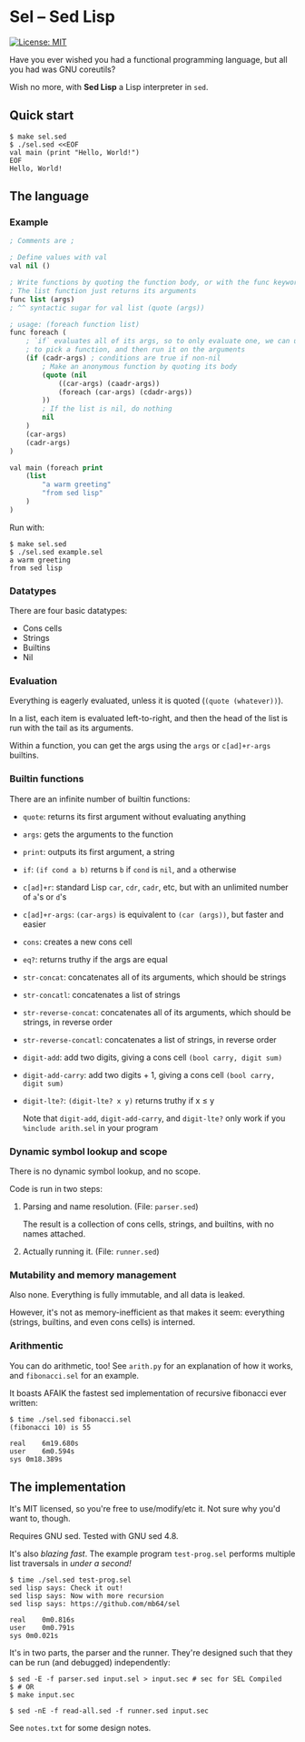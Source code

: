 # Sel – Sed Lisp

[![License: MIT](https://img.shields.io/badge/License-MIT-yellow.svg)](https://opensource.org/licenses/MIT)

Have you ever wished you had a functional programming language, but all you had
was GNU coreutils?

Wish no more, with **Sed Lisp** a Lisp interpreter in `sed`.

## Quick start

```shell
$ make sel.sed
$ ./sel.sed <<EOF
val main (print "Hello, World!")
EOF
Hello, World!
```

## The language

### Example

```lisp
; Comments are ;

; Define values with val
val nil ()

; Write functions by quoting the function body, or with the func keyword
; The list function just returns its arguments
func list (args)
; ^^ syntactic sugar for val list (quote (args))

; usage: (foreach function list)
func foreach (
    ; `if` evaluates all of its args, so to only evaluate one, we can use `if`
    ; to pick a function, and then run it on the arguments
    (if (cadr-args) ; conditions are true if non-nil
        ; Make an anonymous function by quoting its body
        (quote (nil
            ((car-args) (caadr-args))
            (foreach (car-args) (cdadr-args))
        ))
        ; If the list is nil, do nothing
        nil
    )
    (car-args)
    (cadr-args)
)

val main (foreach print
    (list
        "a warm greeting"
        "from sed lisp"
    )
)
```
Run with:
```shell
$ make sel.sed
$ ./sel.sed example.sel
a warm greeting
from sed lisp
```

### Datatypes

There are four basic datatypes:
 - Cons cells
 - Strings
 - Builtins
 - Nil

### Evaluation

Everything is eagerly evaluated, unless it is quoted (`(quote (whatever))`).

In a list, each item is evaluated left-to-right, and then the head of the list
is run with the tail as its arguments.

Within a function, you can get the args using the `args` or `c[ad]+r-args`
builtins.

### Builtin functions

There are an infinite number of builtin functions:

 - `quote`: returns its first argument without evaluating anything
 - `args`: gets the arguments to the function
 - `print`: outputs its first argument, a string
 - `if`: `(if cond a b)` returns `b` if `cond` is `nil`, and `a` otherwise
 - `c[ad]+r`: standard Lisp `car`, `cdr`, `cadr`, etc, but with an unlimited
    number of `a`'s or `d`'s
 - `c[ad]+r-args`: `(car-args)` is equivalent to `(car (args))`, but faster and
    easier
 - `cons`: creates a new cons cell
 - `eq?`: returns truthy if the args are equal
 - `str-concat`: concatenates all of its arguments, which should be strings
 - `str-concatl`: concatenates a list of strings
 - `str-reverse-concat`: concatenates all of its arguments, which should be
    strings, in reverse order
 - `str-reverse-concatl`: concatenates a list of strings, in reverse order
 - `digit-add`: add two digits, giving a cons cell `(bool carry, digit sum)`
 - `digit-add-carry`: add two digits + 1, giving a cons cell `(bool carry, digit sum)`
 - `digit-lte?`: `(digit-lte? x y)` returns truthy if x ≤ y

    Note that `digit-add`, `digit-add-carry`, and `digit-lte?` only work if you
    `%include arith.sel` in your program

### Dynamic symbol lookup and scope

There is no dynamic symbol lookup, and no scope.

Code is run in two steps:
 1. Parsing and name resolution. (File: `parser.sed`)

    The result is a collection of cons cells, strings, and builtins, with no
    names attached.

 2. Actually running it. (File: `runner.sed`)

### Mutability and memory management

Also none. Everything is fully immutable, and all data is leaked.

However, it's not as memory-inefficient as that makes it seem: everything
(strings, builtins, and even cons cells) is interned.

### Arithmentic
 
You can do arithmetic, too!  See `arith.py` for an explanation of how it works,    
and `fibonacci.sel` for an example. 
 
It boasts AFAIK the fastest sed implementation of recursive fibonacci ever
written:

```shell
$ time ./sel.sed fibonacci.sel
(fibonacci 10) is 55

real	6m19.680s
user	6m0.594s
sys	0m18.389s
```

## The implementation

It's MIT licensed, so you're free to use/modify/etc it. Not sure why you'd want
to, though.

Requires GNU sed. Tested with GNU sed 4.8.

It's also *blazing fast*.  The example program `test-prog.sel` performs multiple
list traversals in *under a second!*

```shell
$ time ./sel.sed test-prog.sel
sed lisp says: Check it out!
sed lisp says: Now with more recursion
sed lisp says: https://github.com/mb64/sel

real	0m0.816s
user	0m0.791s
sys	0m0.021s
```

It's in two parts, the parser and the runner.  They're designed such that they
can be run (and debugged) independently:

```shell
$ sed -E -f parser.sed input.sel > input.sec # sec for SEL Compiled
$ # OR
$ make input.sec
```

```shell
$ sed -nE -f read-all.sed -f runner.sed input.sec
```

See `notes.txt` for some design notes.
